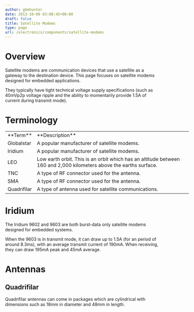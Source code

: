 ```yaml
---
author: gbmhunter
date: 2013-10-09 03:00:45+00:00
draft: false
title: Satellite Modems
type: page
url: /electronics/components/satellite-modems
---
```


# Overview


Satellite modems are communication devices that use a satellite as a gateway to the destination device. This page focuses on satellite modems designed for embedded applications.

They typically have tight technical voltage supply specifications (such as 40mVp2p voltage ripple and the ability to momentarily provide 1.5A of current during transmit mode).


# Terminology


<table style="width: 600px;" border="0" >
<tbody >
<tr >

<td >**Term**
</td>

<td >**Description**
</td>
</tr>
<tr >

<td >Globalstar
</td>

<td >A popular manufacturer of satellite modems.
</td>
</tr>
<tr >

<td >Iridium
</td>

<td >A popular manufacturer of satellite modems.
</td>
</tr>
<tr >

<td >LEO
</td>

<td >Low earth orbit. This is an orbit which has an altitude between 160 and 2,000 kilometers above the earths surface.
</td>
</tr>
<tr >

<td >TNC
</td>

<td >A type of RF connector used for the antenna.
</td>
</tr>
<tr >

<td >SMA
</td>

<td >A type of RF connector used for the antenna.
</td>
</tr>
<tr >

<td >Quadrifilar
</td>

<td >A type of antenna used for satellite communications.
</td>
</tr>
</tbody>
</table>



# Iridium


The Iridium 9602 and 9603 are both burst-data only satellite modems designed for embedded systems.

When the 9603 is in transmit mode, it can draw up to 1.5A (for an period of around 8.3ms), with an average transmit current of 190mA. When receiving, they can draw 195mA peak and 45mA average.


# Antennas




## Quadrifilar


Quadrifilar antennas can come in packages which are cylindrical with dimensions such as 18mm in diameter and 48mm in length.
